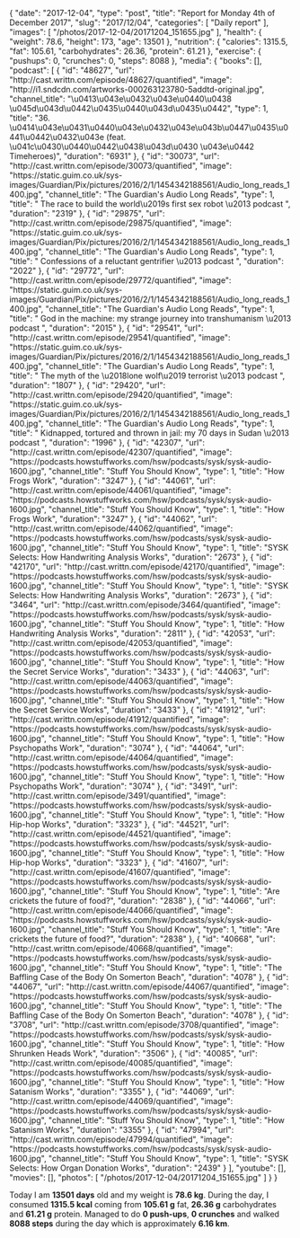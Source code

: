 {
    "date": "2017-12-04",
    "type": "post",
    "title": "Report for Monday 4th of December 2017",
    "slug": "2017\/12\/04",
    "categories": [
        "Daily report"
    ],
    "images": [
        "\/photos\/2017-12-04\/20171204_151655.jpg"
    ],
    "health": {
        "weight": 78.6,
        "height": 173,
        "age": 13501
    },
    "nutrition": {
        "calories": 1315.5,
        "fat": 105.61,
        "carbohydrates": 26.36,
        "protein": 61.21
    },
    "exercise": {
        "pushups": 0,
        "crunches": 0,
        "steps": 8088
    },
    "media": {
        "books": [],
        "podcast": [
            {
                "id": "48627",
                "url": "http:\/\/cast.writtn.com\/episode\/48627\/quantified",
                "image": "http:\/\/i1.sndcdn.com\/artworks-000263123780-5addtd-original.jpg",
                "channel_title": "\u0413\u043e\u0432\u043e\u0440\u0438 \u045d\u043d\u0442\u0435\u0440\u043d\u0435\u0442",
                "type": 1,
                "title": "36. \u0414\u043e\u0431\u0440\u043e\u0432\u043e\u043b\u0447\u0435\u0441\u0442\u0432\u043e (feat. \u041c\u0430\u0440\u0442\u0438\u043d\u0430 \u043e\u0442 Timeheroes)",
                "duration": "6931"
            },
            {
                "id": "30073",
                "url": "http:\/\/cast.writtn.com\/episode\/30073\/quantified",
                "image": "https:\/\/static.guim.co.uk\/sys-images\/Guardian\/Pix\/pictures\/2016\/2\/1\/1454342188561\/Audio_long_reads_1400.jpg",
                "channel_title": "The Guardian's Audio Long Reads",
                "type": 1,
                "title": " The race to build the world\u2019s first sex robot \u2013 podcast ",
                "duration": "2319"
            },
            {
                "id": "29875",
                "url": "http:\/\/cast.writtn.com\/episode\/29875\/quantified",
                "image": "https:\/\/static.guim.co.uk\/sys-images\/Guardian\/Pix\/pictures\/2016\/2\/1\/1454342188561\/Audio_long_reads_1400.jpg",
                "channel_title": "The Guardian's Audio Long Reads",
                "type": 1,
                "title": " Confessions of a reluctant gentrifier \u2013 podcast ",
                "duration": "2022"
            },
            {
                "id": "29772",
                "url": "http:\/\/cast.writtn.com\/episode\/29772\/quantified",
                "image": "https:\/\/static.guim.co.uk\/sys-images\/Guardian\/Pix\/pictures\/2016\/2\/1\/1454342188561\/Audio_long_reads_1400.jpg",
                "channel_title": "The Guardian's Audio Long Reads",
                "type": 1,
                "title": " God in the machine: my strange journey into transhumanism \u2013 podcast ",
                "duration": "2015"
            },
            {
                "id": "29541",
                "url": "http:\/\/cast.writtn.com\/episode\/29541\/quantified",
                "image": "https:\/\/static.guim.co.uk\/sys-images\/Guardian\/Pix\/pictures\/2016\/2\/1\/1454342188561\/Audio_long_reads_1400.jpg",
                "channel_title": "The Guardian's Audio Long Reads",
                "type": 1,
                "title": " The myth of the \u2018lone wolf\u2019 terrorist \u2013 podcast ",
                "duration": "1807"
            },
            {
                "id": "29420",
                "url": "http:\/\/cast.writtn.com\/episode\/29420\/quantified",
                "image": "https:\/\/static.guim.co.uk\/sys-images\/Guardian\/Pix\/pictures\/2016\/2\/1\/1454342188561\/Audio_long_reads_1400.jpg",
                "channel_title": "The Guardian's Audio Long Reads",
                "type": 1,
                "title": " Kidnapped, tortured and thrown in jail: my 70 days in Sudan \u2013 podcast ",
                "duration": "1996"
            },
            {
                "id": "42307",
                "url": "http:\/\/cast.writtn.com\/episode\/42307\/quantified",
                "image": "https:\/\/podcasts.howstuffworks.com\/hsw\/podcasts\/sysk\/sysk-audio-1600.jpg",
                "channel_title": "Stuff You Should Know",
                "type": 1,
                "title": "How Frogs Work",
                "duration": "3247"
            },
            {
                "id": "44061",
                "url": "http:\/\/cast.writtn.com\/episode\/44061\/quantified",
                "image": "https:\/\/podcasts.howstuffworks.com\/hsw\/podcasts\/sysk\/sysk-audio-1600.jpg",
                "channel_title": "Stuff You Should Know",
                "type": 1,
                "title": "How Frogs Work",
                "duration": "3247"
            },
            {
                "id": "44062",
                "url": "http:\/\/cast.writtn.com\/episode\/44062\/quantified",
                "image": "https:\/\/podcasts.howstuffworks.com\/hsw\/podcasts\/sysk\/sysk-audio-1600.jpg",
                "channel_title": "Stuff You Should Know",
                "type": 1,
                "title": "SYSK Selects: How Handwriting Analysis Works",
                "duration": "2673"
            },
            {
                "id": "42170",
                "url": "http:\/\/cast.writtn.com\/episode\/42170\/quantified",
                "image": "https:\/\/podcasts.howstuffworks.com\/hsw\/podcasts\/sysk\/sysk-audio-1600.jpg",
                "channel_title": "Stuff You Should Know",
                "type": 1,
                "title": "SYSK Selects: How Handwriting Analysis Works",
                "duration": "2673"
            },
            {
                "id": "3464",
                "url": "http:\/\/cast.writtn.com\/episode\/3464\/quantified",
                "image": "https:\/\/podcasts.howstuffworks.com\/hsw\/podcasts\/sysk\/sysk-audio-1600.jpg",
                "channel_title": "Stuff You Should Know",
                "type": 1,
                "title": "How Handwriting Analysis Works",
                "duration": "2811"
            },
            {
                "id": "42053",
                "url": "http:\/\/cast.writtn.com\/episode\/42053\/quantified",
                "image": "https:\/\/podcasts.howstuffworks.com\/hsw\/podcasts\/sysk\/sysk-audio-1600.jpg",
                "channel_title": "Stuff You Should Know",
                "type": 1,
                "title": "How the Secret Service Works",
                "duration": "3433"
            },
            {
                "id": "44063",
                "url": "http:\/\/cast.writtn.com\/episode\/44063\/quantified",
                "image": "https:\/\/podcasts.howstuffworks.com\/hsw\/podcasts\/sysk\/sysk-audio-1600.jpg",
                "channel_title": "Stuff You Should Know",
                "type": 1,
                "title": "How the Secret Service Works",
                "duration": "3433"
            },
            {
                "id": "41912",
                "url": "http:\/\/cast.writtn.com\/episode\/41912\/quantified",
                "image": "https:\/\/podcasts.howstuffworks.com\/hsw\/podcasts\/sysk\/sysk-audio-1600.jpg",
                "channel_title": "Stuff You Should Know",
                "type": 1,
                "title": "How Psychopaths Work",
                "duration": "3074"
            },
            {
                "id": "44064",
                "url": "http:\/\/cast.writtn.com\/episode\/44064\/quantified",
                "image": "https:\/\/podcasts.howstuffworks.com\/hsw\/podcasts\/sysk\/sysk-audio-1600.jpg",
                "channel_title": "Stuff You Should Know",
                "type": 1,
                "title": "How Psychopaths Work",
                "duration": "3074"
            },
            {
                "id": "3491",
                "url": "http:\/\/cast.writtn.com\/episode\/3491\/quantified",
                "image": "https:\/\/podcasts.howstuffworks.com\/hsw\/podcasts\/sysk\/sysk-audio-1600.jpg",
                "channel_title": "Stuff You Should Know",
                "type": 1,
                "title": "How Hip-hop Works",
                "duration": "3323"
            },
            {
                "id": "44521",
                "url": "http:\/\/cast.writtn.com\/episode\/44521\/quantified",
                "image": "https:\/\/podcasts.howstuffworks.com\/hsw\/podcasts\/sysk\/sysk-audio-1600.jpg",
                "channel_title": "Stuff You Should Know",
                "type": 1,
                "title": "How Hip-hop Works",
                "duration": "3323"
            },
            {
                "id": "41607",
                "url": "http:\/\/cast.writtn.com\/episode\/41607\/quantified",
                "image": "https:\/\/podcasts.howstuffworks.com\/hsw\/podcasts\/sysk\/sysk-audio-1600.jpg",
                "channel_title": "Stuff You Should Know",
                "type": 1,
                "title": "Are crickets the future of food?",
                "duration": "2838"
            },
            {
                "id": "44066",
                "url": "http:\/\/cast.writtn.com\/episode\/44066\/quantified",
                "image": "https:\/\/podcasts.howstuffworks.com\/hsw\/podcasts\/sysk\/sysk-audio-1600.jpg",
                "channel_title": "Stuff You Should Know",
                "type": 1,
                "title": "Are crickets the future of food?",
                "duration": "2838"
            },
            {
                "id": "40668",
                "url": "http:\/\/cast.writtn.com\/episode\/40668\/quantified",
                "image": "https:\/\/podcasts.howstuffworks.com\/hsw\/podcasts\/sysk\/sysk-audio-1600.jpg",
                "channel_title": "Stuff You Should Know",
                "type": 1,
                "title": "The Baffling Case of the Body On Somerton Beach",
                "duration": "4078"
            },
            {
                "id": "44067",
                "url": "http:\/\/cast.writtn.com\/episode\/44067\/quantified",
                "image": "https:\/\/podcasts.howstuffworks.com\/hsw\/podcasts\/sysk\/sysk-audio-1600.jpg",
                "channel_title": "Stuff You Should Know",
                "type": 1,
                "title": "The Baffling Case of the Body On Somerton Beach",
                "duration": "4078"
            },
            {
                "id": "3708",
                "url": "http:\/\/cast.writtn.com\/episode\/3708\/quantified",
                "image": "https:\/\/podcasts.howstuffworks.com\/hsw\/podcasts\/sysk\/sysk-audio-1600.jpg",
                "channel_title": "Stuff You Should Know",
                "type": 1,
                "title": "How Shrunken Heads Work",
                "duration": "3506"
            },
            {
                "id": "40085",
                "url": "http:\/\/cast.writtn.com\/episode\/40085\/quantified",
                "image": "https:\/\/podcasts.howstuffworks.com\/hsw\/podcasts\/sysk\/sysk-audio-1600.jpg",
                "channel_title": "Stuff You Should Know",
                "type": 1,
                "title": "How Satanism Works",
                "duration": "3355"
            },
            {
                "id": "44069",
                "url": "http:\/\/cast.writtn.com\/episode\/44069\/quantified",
                "image": "https:\/\/podcasts.howstuffworks.com\/hsw\/podcasts\/sysk\/sysk-audio-1600.jpg",
                "channel_title": "Stuff You Should Know",
                "type": 1,
                "title": "How Satanism Works",
                "duration": "3355"
            },
            {
                "id": "47994",
                "url": "http:\/\/cast.writtn.com\/episode\/47994\/quantified",
                "image": "https:\/\/podcasts.howstuffworks.com\/hsw\/podcasts\/sysk\/sysk-audio-1600.jpg",
                "channel_title": "Stuff You Should Know",
                "type": 1,
                "title": "SYSK Selects: How Organ Donation Works",
                "duration": "2439"
            }
        ],
        "youtube": [],
        "movies": [],
        "photos": [
            "\/photos\/2017-12-04\/20171204_151655.jpg"
        ]
    }
}

Today I am <strong>13501 days</strong> old and my weight is <strong>78.6 kg</strong>. During the day, I consumed <strong>1315.5 kcal</strong> coming from <strong>105.61 g</strong> fat, <strong>26.36 g</strong> carbohydrates and <strong>61.21 g</strong> protein. Managed to do <strong>0 push-ups</strong>, <strong>0 crunches</strong> and walked <strong>8088 steps</strong> during the day which is approximately <strong>6.16 km</strong>.